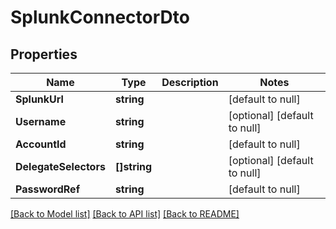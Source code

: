 # SplunkConnectorDto

## Properties
Name | Type | Description | Notes
------------ | ------------- | ------------- | -------------
**SplunkUrl** | **string** |  | [default to null]
**Username** | **string** |  | [optional] [default to null]
**AccountId** | **string** |  | [default to null]
**DelegateSelectors** | **[]string** |  | [optional] [default to null]
**PasswordRef** | **string** |  | [default to null]

[[Back to Model list]](../README.md#documentation-for-models) [[Back to API list]](../README.md#documentation-for-api-endpoints) [[Back to README]](../README.md)

